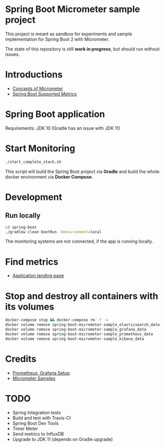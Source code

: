 # Spring Boot Micrometer sample project

This project is meant as sandbox for experiments and sample implementation for Spring Boot 2 with Micrometer.

The state of this repository is still **work in progress**, but should run without issues.

# Introductions

* [Concepts of Micrometer](https://micrometer.io/docs/concepts)
* [Spring Boot Supported Metrics](https://docs.spring.io/spring-boot/docs/current/reference/htmlsingle/#production-ready-metrics-meter)

# Spring Boot application

Requirements: JDK 10 (Gradle has an issue with JDK 11)

# Start Monitoring

```bash
./start_complete_stack.sh
```

This script will build the Spring Boot project via **Gradle** and build the whole docker environment via **Docker Compose**.

# Development

## Run locally

```bash
cd spring-boot
./gradlew clean bootRun -Denvironment=local
```
The monitoring systems are not connected, if the app is running locally.   

# Find metrics

* [Application landing page](http://localhost:8090)

# Stop and destroy all containers with its volumes 

```bash
docker-compose stop && docker-compose rm -f -v
docker volume remove spring-boot-micrometer-sample_elasticsearch_data
docker volume remove spring-boot-micrometer-sample_grafana_data
docker volume remove spring-boot-micrometer-sample_prometheus_data
docker volume remove spring-boot-micrometer-sample_kibana_data
```

# Credits

* [Prometheus, Grafana Setup](https://github.com/vegasbrianc/prometheus)
* [Micrometer Samples](https://github.com/micrometer-metrics/micrometer/tree/master/samples/micrometer-samples-boot1/src/main/java/io/micrometer/boot1/samples)

# TODO
* Spring Integration tests
* Build and test with Travis-CI
* Spring Boot Dev Tools
* Timer Meter 
* Send metrics to InfluxDB
* Upgrade to JDK 11 (depends on Gradle upgrade)